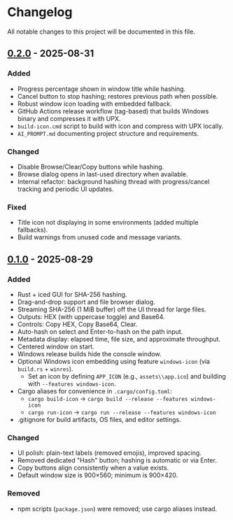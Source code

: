 # Changelog

All notable changes to this project will be documented in this file.

## [0.2.0] - 2025-08-31

### Added

- Progress percentage shown in window title while hashing.
- Cancel button to stop hashing; restores previous path when possible.
- Robust window icon loading with embedded fallback.
- GitHub Actions release workflow (tag-based) that builds Windows binary and compresses it with UPX.
- `build-icon.cmd` script to build with icon and compress with UPX locally.
- `AI_PROMPT.md` documenting project structure and requirements.

### Changed

- Disable Browse/Clear/Copy buttons while hashing.
- Browse dialog opens in last-used directory when available.
- Internal refactor: background hashing thread with progress/cancel tracking and periodic UI updates.

### Fixed

- Title icon not displaying in some environments (added multiple fallbacks).
- Build warnings from unused code and message variants.

[0.2.0]: https://github.com/your-org/rust-hash/releases/tag/v0.2.0

## [0.1.0] - 2025-08-29

### Added

- Rust + iced GUI for SHA-256 hashing.
- Drag-and-drop support and file browser dialog.
- Streaming SHA-256 (1 MiB buffer) off the UI thread for large files.
- Outputs: HEX (with uppercase toggle) and Base64.
- Controls: Copy HEX, Copy Base64, Clear.
- Auto-hash on select and Enter-to-hash on the path input.
- Metadata display: elapsed time, file size, and approximate throughput.
- Centered window on start.
- Windows release builds hide the console window.
- Optional Windows icon embedding using feature `windows-icon` (via `build.rs` + `winres`).
  - Set an icon by defining `APP_ICON` (e.g., `assets\\app.ico`) and building with `--features windows-icon`.
- Cargo aliases for convenience in `.cargo/config.toml`:
  - `cargo build-icon` → `cargo build --release --features windows-icon`
  - `cargo run-icon` → `cargo run --release --features windows-icon`
- .gitignore for build artifacts, OS files, and editor settings.

### Changed

- UI polish: plain-text labels (removed emojis), improved spacing.
- Removed dedicated "Hash" button; hashing is automatic or via Enter.
- Copy buttons align consistently when a value exists.
- Default window size is 900×560; minimum is 900×420.

### Removed

- npm scripts (`package.json`) were removed; use cargo aliases instead.

[0.1.0]: https://github.com/your-org/rust-hash/releases/tag/v0.1.0

